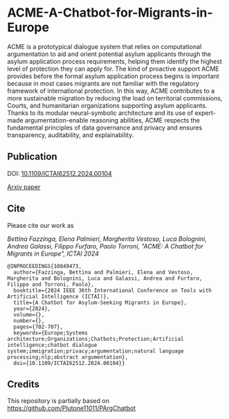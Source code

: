 # ACME-A-Chatbot-for-Migrants-in-Europe

ACME is a prototypical dialogue system that relies on computational argumentation to aid and orient potential asylum applicants through the asylum application process requirements, helping them identify the highest level of protection they can apply for. The kind of proactive support ACME provides before the formal asylum application process begins is important because in most cases migrants are not familiar with the regulatory framework of international protection. In this way, ACME contributes to a more sustainable migration by reducing the load on territorial commissions, Courts, and humanitarian organizations supporting asylum applicants. Thanks to its modular neural-symbolic architecture and its use of expert-made argumentation-enable reasoning abilities, ACME respects the fundamental principles of data governance and privacy and ensures transparency, auditability, and explainability.

## Publication
DOI: [10.1109/ICTAI62512.2024.00104](https://doi.org/10.1109/ICTAI62512.2024.00104)

[Arxiv paper](https://arxiv.org/abs/2407.09197)

## Cite

Please cite our work as

*Bettina Fazzinga, Elena Palmieri, Margherita Vestoso, Luca Bolognini, Andrea Galassi, Filippo Furfaro, Paolo Torroni, "ACME: A Chatbot for Migrants in Europe", ICTAI 2024*

```
@INPROCEEDINGS{10849473,
  author={Fazzinga, Bettina and Palmieri, Elena and Vestoso, Margherita and Bolognini, Luca and Galassi, Andrea and Furfaro, Filippo and Torroni, Paolo},
  booktitle={2024 IEEE 36th International Conference on Tools with Artificial Intelligence (ICTAI)}, 
  title={A Chatbot for Asylum-Seeking Migrants in Europe}, 
  year={2024},
  volume={},
  number={},
  pages={702-707},
  keywords={Europe;Systems architecture;Organizations;Chatbots;Protection;Artificial intelligence;chatbot dialogue system;immigration;privacy;argumentation;natural language processing;nlp;abstract argumentation},
  doi={10.1109/ICTAI62512.2024.00104}}
```


## Credits

This repository is partially based on https://github.com/Plutone11011/PArgChatbot
